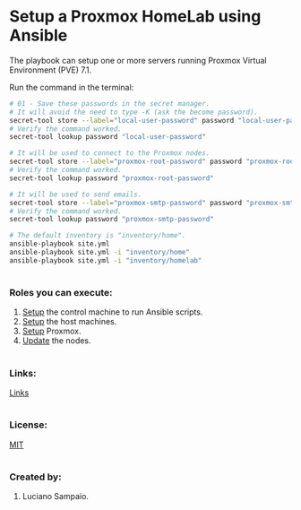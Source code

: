 # Setup a Proxmox HomeLab using Ansible

The playbook can setup one or more servers running Proxmox Virtual Environment (PVE) 7.1.

Run the command in the terminal:
```bash
# 01 - Save these passwords in the secret manager.
# It will avoid the need to type -K (ask the become password).
secret-tool store --label="local-user-password" password "local-user-password"
# Verify the command worked.
secret-tool lookup password "local-user-password"

# It will be used to connect to the Proxmox nodes.
secret-tool store --label="proxmox-root-password" password "proxmox-root-password"
# Verify the command worked.
secret-tool lookup password "proxmox-root-password"

# It will be used to send emails.
secret-tool store --label="proxmox-smtp-password" password "proxmox-smtp-password"
# Verify the command worked.
secret-tool lookup password "proxmox-smtp-password"

# The default inventory is "inventory/home".
ansible-playbook site.yml
ansible-playbook site.yml -i "inventory/home"
ansible-playbook site.yml -i "inventory/homelab"
```

#
### Roles you can execute:
1. [Setup](roles/control_machine/README.md) the control machine to run Ansible scripts.
1. [Setup](roles/host_machines/README.md) the host machines.
1. [Setup](roles/proxmox/README.md) Proxmox.
1. [Update](roles/update/README.md) the nodes.

#
### Links:

[Links](links.md "Links")

#
### License:

[MIT](LICENSE "MIT License")

#
### Created by:

1. Luciano Sampaio.
